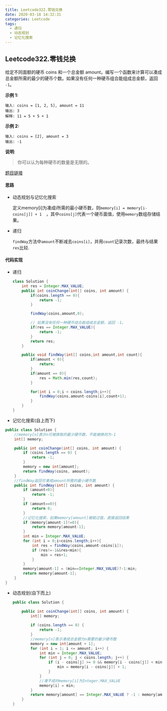 ```yaml
---
title: Leetcode322.零钱兑换
date: 2020-03-18 14:32:31
categories: Leetcode
tags:
  - 递归
  - 动态规划
  - 记忆化搜索
---
```


## Leetcode322.零钱兑换

给定不同面额的硬币 coins 和一个总金额 amount。编写一个函数来计算可以凑成总金额所需的最少的硬币个数。如果没有任何一种硬币组合能组成总金额，返回 `-1`。

**示例 1:**

```
输入: coins = [1, 2, 5], amount = 11
输出: 3 
解释: 11 = 5 + 5 + 1
```

**示例 2:**

```
输入: coins = [2], amount = 3
输出: -1
```

**说明**:

> 你可以认为每种硬币的数量是无限的。

<!--more-->

[题目链接](https://leetcode-cn.com/problems/coin-change/ )

#### 思路

- 动态规划与记忆化搜索

  定义memory[i]为凑成i所需的最小硬币数，则`memory[i] = memory[i-coins[j]] + 1  `，其中`coins[j]`代表一个硬币面值，使用`memory`数组存储结果。

- 递归

  `findWay`方法中`amount`不断减去`coins[i]`，并用`count`记录次数，最终与结果`res`比较.

#### 代码实现

- 递归

  ```java
  class Solution {
      int res = Integer.MAX_VALUE;
      public int coinChange(int[] coins, int amount) {
          if(coins.length == 0){
              return -1;
          }
  
          findWay(coins,amount,0);
  
          // 如果没有任何一种硬币组合能组成总金额，返回 -1。
          if(res == Integer.MAX_VALUE){
              return -1;
          }
          return res;
      }
  
      public void findWay(int[] coins,int amount,int count){
          if(amount < 0){
              return;
          }
          if(amount == 0){
              res = Math.min(res,count);
          }
  
          for(int i = 0;i < coins.length;i++){
              findWay(coins,amount-coins[i],count+1);
          }
      }
  }
  ```

  

- 记忆化搜索(自上而下)

```java
public class Solution {
    //memory[n]表示n可被换取的最少硬币数，不能被换则为-1
    int[] memory;

    public int coinChange(int[] coins, int amount) {
        if (coins.length == 0) {
            return -1;
        }
        memory = new int[amount];
        return findWay(coins, amount);
    }
    //findWay返回可凑成amount所需的最小硬币数
    public int findWay(int[] coins, int amount) {
        if (amount<0){
            return -1;
        }
        if (amount==0){
            return 0;
        }
        //记忆化搜索，如果memory[amount]被赋过值，直接返回结果
        if (memory[amount-1]!=0){
            return memory[amount-1];
        }
        int min = Integer.MAX_VALUE;
        for (int i = 0;i<coins.length;i++){
            int res = findWay(coins,amount-coins[i]);
            if (res!=-1&&res<min){
                min = res+1;
            }
        }
        memory[amount-1] = (min==Integer.MAX_VALUE)?-1:min;
        return memory[amount-1];
    }
}
```

- 动态规划(自下而上)

  ```java
  public class Solution {
  
      public int coinChange(int[] coins, int amount) {
          int[] memory;
          
          if (coins.length == 0) {
              return -1;
          }
          //memory[n]表示凑成总金额为n需要的最少硬币数
          memory = new int[amount + 1];
          for (int i = 1; i <= amount; i++) {
              int min = Integer.MAX_VALUE;
              for (int j = 0; j < coins.length; j++) {
                  if (i - coins[j] >= 0 && memory[i - coins[j]] < min) {
                      min = memory[i - coins[j]] + 1;
                  }
              }
              //凑不成时memory[i]为Integer.MAX_VALUE
              memory[i] = min;
          }
          return memory[amount] == Integer.MAX_VALUE ? -1 : memory[amount];
      }
  }
  ```

  